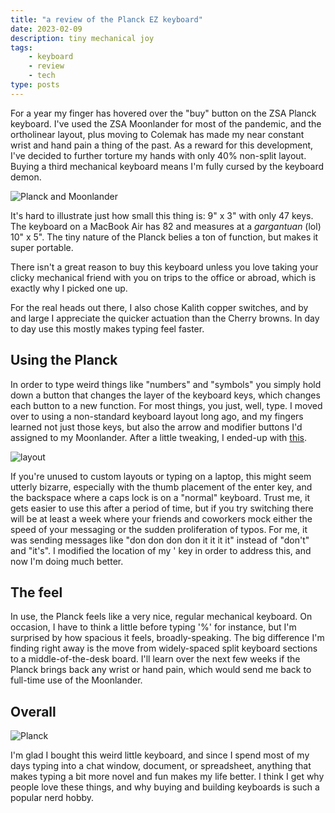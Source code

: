 ```yaml
---
title: "a review of the Planck EZ keyboard"
date: 2023-02-09
description: tiny mechanical joy
tags: 
    - keyboard
    - review
    - tech
type: posts
---
```


For a year my finger has hovered over the "buy" button on the ZSA Planck keyboard. I've used the ZSA Moonlander for most of the pandemic, and the ortholinear layout, plus moving to Colemak has made my near constant wrist and hand pain a thing of the past. As a reward for this development, I've decided to further torture my hands with only 40% non-split layout. Buying a third mechanical keyboard means I'm fully cursed by the keyboard demon.

![Planck and Moonlander](https://micro.brookshelley.com/uploads/2023/407f164a7e.jpg)

It's hard to illustrate just how small this thing is: 9" x 3" with only 47 keys. The keyboard on a MacBook Air has 82 and measures at a *gargantuan* (lol) 10" x 5". The tiny nature of the Planck belies a ton of function, but makes it super portable. 

There isn't a great reason to buy this keyboard unless you love taking your clicky mechanical friend with you on trips to the office or abroad, which is exactly why I picked one up. 

For the real heads out there, I also chose Kalith copper switches, and by and large I appreciate the quicker actuation than the Cherry browns. In day to day use this mostly makes typing feel faster.

## Using the Planck

In order to type weird things like "numbers" and "symbols" you simply hold down a button that changes the layer of the keyboard keys, which changes each button to a new function. For most things, you just, well, type. I moved over to using a non-standard keyboard layout long ago, and my fingers learned not just those keys, but also the arrow and modifier buttons I'd assigned to my Moonlander. After a little tweaking, I ended-up with [this](https://configure.zsa.io/moonlander/layouts/BN63x/latest/0). 

![layout](https://micro.brookshelley.com/uploads/2023/d3a615edbf.jpg)

If you're unused to custom layouts or typing on a laptop, this might seem utterly bizarre, especially with the thumb placement of the enter key, and the backspace where a caps lock is on a "normal" keyboard. Trust me, it gets easier to use this after a period of time, but if you try switching there will be at least a week where your friends and coworkers mock either the speed of your messaging or the sudden proliferation of typos. For me, it was sending messages like "don don don don it it it it" instead of "don't" and "it's". I modified the location of my ' key in order to address this, and now I'm doing much better.

## The feel

In use, the Planck feels like a very nice, regular mechanical keyboard. On occasion, I have to think a little before typing '%' for instance, but I'm surprised by how spacious it feels, broadly-speaking. The big difference I'm finding right away is the move from widely-spaced split keyboard sections to a middle-of-the-desk board. I'll learn over the next few weeks if the Planck brings back any wrist or hand pain, which would send me back to full-time use of the Moonlander.

## Overall

![Planck](https://micro.brookshelley.com/uploads/2023/4cbef1d951.jpg)

I'm glad I bought this weird little keyboard, and since I spend most of my days typing into a chat window, document, or spreadsheet, anything that makes typing a bit more novel and fun makes my life better. I think I get why people love these things, and why buying and building keyboards is such a popular nerd hobby.